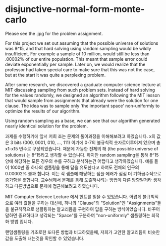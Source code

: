 # disjunctive-normal-form-monte-carlo
Please see the .jpg for the problem assignment. 

For this project we set out assuming that the possible universe of solutions was 8^15, and that hard solving 
using random sampling would be wildly insufficient. For example a sample of 10 million, would still be less 
than .00002% of our entire population. This meant that sample error could deviate exponentially per sample. 
Later on, we would realize that the professor had taken special care to make sure that this was not the case, 
but at the start it was quite a perplexing problem.

After some research, we discovered a graduate computer science lecture at MIT discussing sampling from such 
problem sets. Instead of hard solving for the values randomly, we designed an algorithm following the MIT lesson
that would sample from assignments that already were the solution for one clause. The idea was to sample only 
'the important space' non-uniformly to optimize the results of our algorithm.

Using random sampling as a base, we can see that our algorithm generated nearly identical solution for the problem.

과제를 수행하기에 앞서 저희 조는 문제의 풀이과정을 이해해보려고 하였습니다.
x의 값은 3 bits (000, 0001, 010, ..., 111) 이기에 0-7의 불규칙적 숫자로이루어져 있으며 총 x1-x15 변수로 구성되있습니다. 
때문에 가능한 전체의 해 (the possible universe of solutions) 는 8^15라고 생각할 수 있습니다.
하지만 random sampling을 통해 8^15양에 해당하는 모든 경우의 수를 구하고 분석하는건 어렵다고  생각하였습니다.
예를 들어 1000만 중 하나의 샘플링을 통해 답을 유도한다고 하여도 전체의 인구의 0.00002% 불과 합니다. 
이는 각 샘플에 해당하는 샘플 에러가 점점 더 기하급수적으로 증가함을 뜻합니다.
교수님께서 문제를 통해 도출하시려는 방법이 다른 방향일거라 생각하고 다른방법으로 문제에 접근해보려고 하였습니다.

MIT Computer Science Lecture 에서 힌트를 얻을 수 있었습니다. 
어렵게 불규칙적으로 여러 값들을 구하는 대신에, 하나의 "Clause"의 "Solution"인 "Assignments"들을 불규칙적으로
샘플링하는 알고리듬을 구현하여 답을 구하는 방식이었습니다.
바꾸어 말하면 중요하다고 생각되는 "Space"를 구분하여 "non-uniformly" 샘플링하는 최적화 방법 입니다.

랜덤샘플링을 기초로한 또다른 방법과 비교하였을때, 저희가 고안한 알고리듬이 비슷한 값을 도출해 내는것을 확인할 수 있었습니다.

